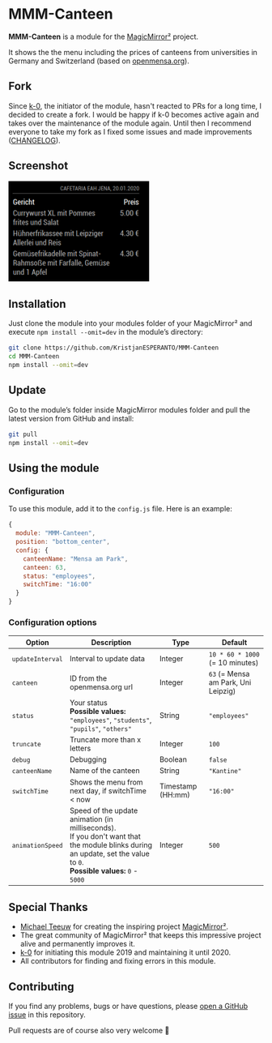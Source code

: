 # MMM-Canteen

**MMM-Canteen** is a module for the [MagicMirror²](https://github.com/MichMich/MagicMirror) project.

It shows the the menu including the prices of canteens from universities in Germany and Switzerland (based on [openmensa.org](https://openmensa.org)).

## Fork

Since [k-0](https://github.com/k-0), the initiator of the module, hasn't reacted to PRs for a long time, I decided to create a fork. I would be happy if k-0 becomes active again and takes over the maintenance of the module again. Until then I recommend everyone to take my fork as I fixed some issues and made improvements ([CHANGELOG](CHANGELOG.md)).

## Screenshot

![Example of a canteen in Jena](img/example1.png)

## Installation

Just clone the module into your modules folder of your MagicMirror² and execute `npm install --omit=dev` in the module’s directory:

```bash
git clone https://github.com/KristjanESPERANTO/MMM-Canteen
cd MMM-Canteen
npm install --omit=dev
```

## Update

Go to the module’s folder inside MagicMirror modules folder and pull the latest version from GitHub and install:

```bash
git pull
npm install --omit=dev
```

## Using the module

### Configuration

To use this module, add it to the `config.js` file. Here is an example:

```javascript
{
  module: "MMM-Canteen",
  position: "bottom_center",
  config: {
    canteenName: "Mensa am Park",
    canteen: 63,
    status: "employees",
    switchTime: "16:00"
  }
}
```

### Configuration options

<!-- prettier-ignore-start -->
| Option           | Description                   | Type    | Default                                  |
| ---------------- | ----------------------------- | ------- | ---------------------------------------- |
| `updateInterval` | Interval to update data       | Integer | `10 * 60 * 1000` (= 10 minutes)          |
| `canteen`        | ID from the openmensa.org url | Integer | `63` (= Mensa am Park, Uni Leipzig)      |
| `status`         | Your status  <br> **Possible values:** `"employees"`, `"students"`, `"pupils"`, `"others"` | String | `"employees"` |
| `truncate`       | Truncate more than x letters  | Integer | `100`                                    |
| `debug`          | Debugging                     | Boolean | `false`                                  |
| `canteenName`    | Name of the canteen           | String  | `"Kantine"`                              |
| `switchTime`     | Shows the menu from next day, if switchTime < now | Timestamp (HH:mm) | `"16:00"`  |
| `animationSpeed` | Speed of the update animation (in milliseconds).<br>If you don't want that the module blinks during an update, set the value to `0`. <br> **Possible values:** `0` - `5000` | Integer | `500` |
<!-- prettier-ignore-end -->

## Special Thanks

- [Michael Teeuw](https://github.com/MichMich) for creating the inspiring project [MagicMirror²](https://github.com/MichMich/MagicMirror).
- The great community of MagicMirror² that keeps this impressive project alive and permanently improves it.
- [k-0](https://github.com/k-0) for initiating this module 2019 and maintaining it until 2020.
- All contributors for finding and fixing errors in this module.

## Contributing

If you find any problems, bugs or have questions, please [open a GitHub issue](https://github.com/KristjanESPERANTO/MMM-Canteen/issues) in this repository.

Pull requests are of course also very welcome 🙂
